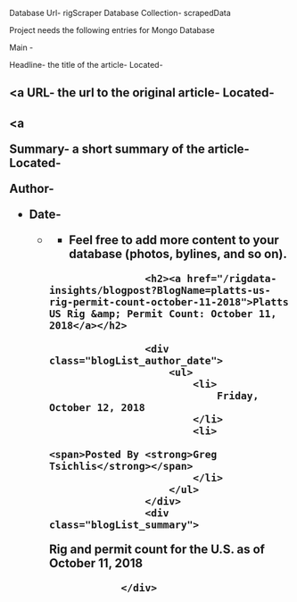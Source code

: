 
Database Url- rigScraper
Database Collection- scrapedData

Project needs the following entries for Mongo Database

Main - <div class="blogList_right_section">

Headline- the title of the article- Located- <h2><a
URL- the url to the original article- Located- <h2><a

Summary- a short summary of the article- Located-<div class="blogList_summary">

Author- <div class="blogList_author_date"> <ul> <li> <span> <strong>

 Date- <div class="blogList_author_date"> <ul> <li>


* Feel free to add more content to your database (photos, bylines, and so on).


<div class="blogList_right_section">

                    <h2><a href="/rigdata-insights/blogpost?BlogName=platts-us-rig-permit-count-october-11-2018">Platts US Rig &amp; Permit Count: October 11, 2018</a></h2>
                    
                    <div class="blogList_author_date">
                        <ul>
                            <li>
                                Friday, October 12, 2018
                            </li>
                            <li>
                                        <span>Posted By <strong>Greg Tsichlis</strong></span>
                            </li>
                        </ul>
                    </div>
                    <div class="blogList_summary">
Rig and permit count for the U.S. as of October 11, 2018                    </div>

                </div>